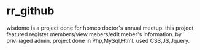 rr_github
=========
wisdome is a project done for homeo doctor's annual meetup. this project featured register members/view mebers/edit meber's information. 
by priviliaged admin. project done in Php,MySql,Html. used CSS,JS,Jquery. 
